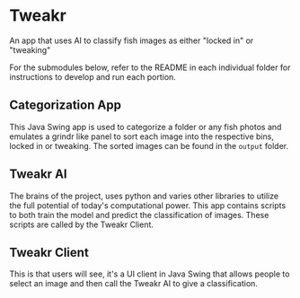 # Tweakr

An app that uses AI to classify fish images as either "locked in" or "tweaking"

For the submodules below, refer to the README in each individual folder for instructions to develop and run each portion.

## Categorization App

This Java Swing app is used to categorize a folder or any fish photos and emulates a grindr like panel to sort each image into the respective bins, locked in or tweaking.
The sorted images can be found in the `output` folder.

## Tweakr AI

The brains of the project, uses python and varies other libraries to utilize the full potential of today's computational power. This app contains scripts to both train the model and predict the classification of images. These scripts are called by the Tweakr Client.

## Tweakr Client

This is that users will see, it's a UI client in Java Swing that allows people to select an image and then call the Tweakr AI to give a classification.